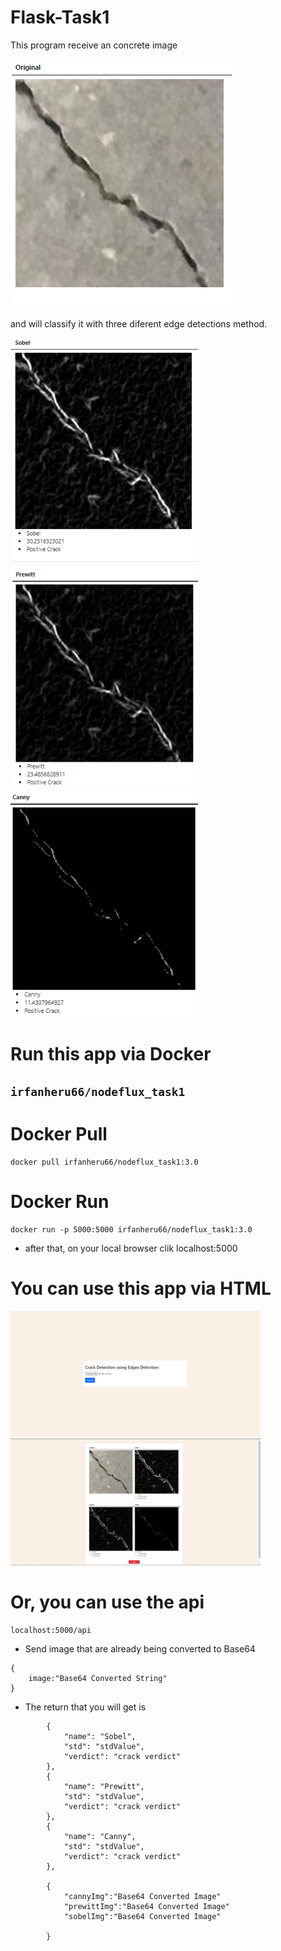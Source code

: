 # Flask-Task1

This program receive an concrete image 

![source](readmeAssets/source.png)

and will classify it with three diferent edge detections method.

<p float="left">
  <img src="readmeAssets/Sobel.png" width="300" />
  <img src="readmeAssets/prewitt.png" width="300" /> 
  <img src="readmeAssets/Canny.png" width="300" /> 
</p>

# Run this app via Docker
## `irfanheru66/nodeflux_task1`

# Docker Pull
```
docker pull irfanheru66/nodeflux_task1:3.0
```
# Docker Run
```
docker run -p 5000:5000 irfanheru66/nodeflux_task1:3.0
```
- after that, on your local browser clik localhost:5000

# You can use this app via HTML

<p float="left">
  <img src="readmeAssets/upload.png" width="400" />
  <img src="readmeAssets/result.png" width="400" /> 
</p>

# Or, you can use the api
```
localhost:5000/api
```
- Send image that are already being converted to Base64

```
{
    image:"Base64 Converted String"
}
```

- The return that you will get is

```
        {
            "name": "Sobel",
            "std": "stdValue",
            "verdict": "crack verdict"
        },
        {
            "name": "Prewitt",
            "std": "stdValue",
            "verdict": "crack verdict"
        },
        {
            "name": "Canny",
            "std": "stdValue",
            "verdict": "crack verdict"
        },

        {
            "cannyImg":"Base64 Converted Image"
            "prewittImg":"Base64 Converted Image"
            "sobelImg":"Base64 Converted Image"

        }
```
